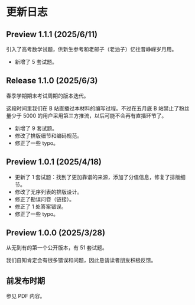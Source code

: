 # 更新日志

## Preview 1.1.1 (2025/6/11)

引入了高考数学试题，供新生参考和老邮子（老油子）忆往昔峥嵘岁月用。

- 新增了 5 套试题。

## Release 1.1.0 (2025/6/3)

春季学期期末考试周期的版本迭代。

这段时间里我们在 B 站直播过本材料的编写过程。不过在五月底 B 站禁止了粉丝量少于 5000 的用户采用第三方推流，以后可能不会再有直播环节了。

- 新增了 9 套试题。
- 修改了排版细节和编码规范。
- 修正了一些 typo。

## Preview 1.0.1 (2025/4/18)

- 更新了 1 套试题：找到了更加靠谱的来源，添加了分值信息，修复了排版细节。
- 修改了无序列表的排版设计。
- 修正了勘误问卷（链接）。
- 修正了 1 处答案错误。
- 修正了一些 typo。

## Preview 1.0.0 (2025/3/28)

从无到有的第一个公开版本，有 51 套试题。

我们自知肯定会有很多错误和问题，因此恳请读者朋友积极反馈。

## 前发布时期

参见 PDF 内容。
